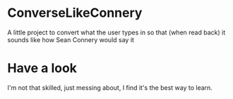 # ConverseLikeConnery
A little project to convert what the user types in so that (when read back) it sounds like how Sean Connery would say it

# Have a look
I'm not that skilled, just messing about, I find it's the best way to learn.
